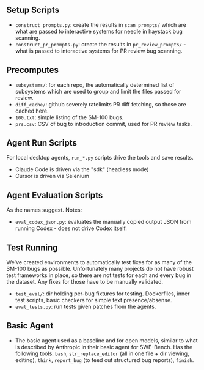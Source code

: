 ## Setup Scripts
* `construct_prompts.py`: create the results in `scan_prompts/` which are what are passed to interactive systems for needle in haystack bug scanning.
* `construct_pr_prompts.py`: create the results in `pr_review_prompts/` - what is passed to interactive systems for PR review bug scanning.

## Precomputes
* `subsystems/`: for each repo, the automatically determined list of subsystems which are used to group and limit the files passed for review.
* `diff_cache/`: github severely ratelimits PR diff fetching, so those are cached here.
* `100.txt`: simple listing of the SM-100 bugs.
* `prs.csv`: CSV of bug to introduction commit, used for PR review tasks.

## Agent Run Scripts
For local desktop agents, `run_*.py` scripts drive the tools and save results.
* Claude Code is driven via the "sdk" (headless mode)
* Cursor is driven via Selenium

## Agent Evaluation Scripts
As the names suggest. Notes:
* `eval_codex_json.py`: evaluates the manually copied output JSON from running Codex - does not drive Codex itself.

## Test Running
We've created environments to automatically test fixes for as many of the SM-100 bugs as possible. Unfortunately many projects do not have robust test frameworks in place, so there are not tests for each and every bug in the dataset. Any fixes for those have to be manually validated.
* `test_eval/`: dir holding per-bug fixtures for testing. Dockerfiles, inner test scripts, basic checkers for simple text presence/absense.
* `eval_tests.py`: run tests given patches from the agents.

## Basic Agent
* The basic agent used as a baseline and for open models, similar to what is described by Anthropic in their basic agent for SWE-Bench. Has the following tools: `bash`, `str_replace_editor` (all in one file + dir viewing, editing), `think`, `report_bug` (to feed out structured bug reports), `finish`.
